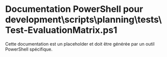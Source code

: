 # Documentation PowerShell pour development\scripts\planning\tests\Test-EvaluationMatrix.ps1

Cette documentation est un placeholder et doit être générée par un outil PowerShell spécifique.
